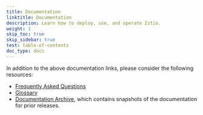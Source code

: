 ```yaml
---
title: Documentation
linktitle: Documentation
description: Learn how to deploy, use, and operate Istio.
weight: 1
skip_toc: true
skip_sidebar: true
test: table-of-contents
doc_type: docs
---
```


In addition to the above documentation links, please consider the following resources:

- [Frequently Asked Questions](/about/faq)
- [Glossary](/docs/reference/glossary)
- [Documentation Archive](https://istio.io/archive/), which contains snapshots of the documentation for prior releases.

